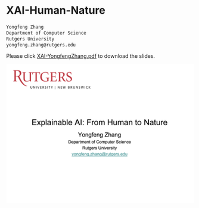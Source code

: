 # XAI-Human-Nature

```
Yongfeng Zhang
Department of Computer Science
Rutgers University
yongfeng.zhang@rutgers.edu
```

Please click [XAI-YongfengZhang.pdf](https://github.com/evison/Human-XAI/blob/main/Human-Centered-XAI.pdf) to download the slides.

![](image/XAI-YongfengZhang.png)
